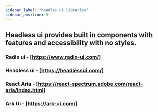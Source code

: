 ```yaml
---
sidebar_label: "headles ui libraries"
sidebar_position: 5
---
```

## Headless ui provides built in components with features and accessibility with no styles.

### Radix ui - [https://www.radix-ui.com/]
### Headless ui - [https://headlessui.com/]
### React Aria - [https://react-spectrum.adobe.com/react-aria/index.html]
### Ark Ui - [https://ark-ui.com/]
